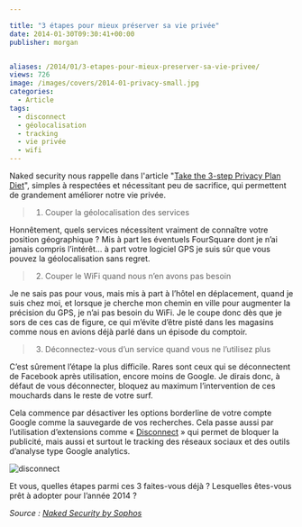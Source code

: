 ```yaml
---

title: "3 étapes pour mieux préserver sa vie privée"
date: 2014-01-30T09:30:41+00:00
publisher: morgan


aliases: /2014/01/3-etapes-pour-mieux-preserver-sa-vie-privee/
views: 726
image: /images/covers/2014-01-privacy-small.jpg
categories:
  - Article
tags:
  - disconnect
  - géolocalisation
  - tracking
  - vie privée
  - wifi
---
```

Naked security nous rappelle dans l'article "[Take the 3-step Privacy Plan Diet](http://nakedsecurity.sophos.com/2014/01/28/take-the-3-step-privacy-plan-diet/)", simples à respectées et nécessitant peu de sacrifice, qui permettent de grandement améliorer notre vie privée.

> 1) Couper la géolocalisation des services

Honnêtement, quels services nécessitent vraiment de connaître votre position géographique ? Mis à part les éventuels FourSquare dont je n’ai jamais compris l’intérêt... à part votre logiciel GPS je suis sûr que vous pouvez la géolocalisation sans regret.

> 2) Couper le WiFi quand nous n’en avons pas besoin

Je ne sais pas pour vous, mais mis à part à l’hôtel en déplacement, quand je suis chez moi, et lorsque je cherche mon chemin en ville pour augmenter la précision du GPS, je n’ai pas besoin du WiFi. Je le coupe donc dès que je sors de ces cas de figure, ce qui m’évite d’être pisté dans les magasins comme nous en avions déjà parlé dans un épisode du comptoir.

> 3) Déconnectez-vous d’un service quand vous ne l’utilisez plus

C’est sûrement l’étape la plus difficile. Rares sont ceux qui se déconnectent de Facebook après utilisation, encore moins de Google. Je dirais donc, à défaut de vous déconnecter, bloquez au maximum l’intervention de ces mouchards dans le reste de votre surf.

Cela commence par désactiver les options borderline de votre compte Google comme la sauvegarde de vos recherches. Cela passe aussi par l’utilisation d’extensions comme « [Disconnect](https://disconnect.me/) » qui permet de bloquer la publicité, mais aussi et surtout le tracking des réseaux sociaux et des outils d’analyse type Google analytics.

![disconnect](/images/2014/01/disconnect.png)

Et vous, quelles étapes parmi ces 3 faites-vous déjà ? Lesquelles êtes-vous prêt à adopter pour l’année 2014 ?

_Source : [Naked Security by Sophos](http://nakedsecurity.sophos.com/2014/01/28/take-the-3-step-privacy-plan-diet/)_
